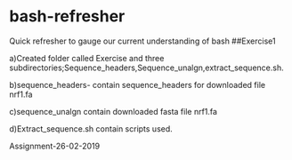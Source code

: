 # bash-refresher
Quick refresher to gauge our current understanding of bash
##Exercise1

a)Created folder called Exercise and three subdirectories;Sequence_headers,Sequence_unalgn,extract_sequence.sh.

b)sequence_headers- contain sequence_headers for downloaded file nrf1.fa

c)sequence_unalgn contain downloaded fasta file nrf1.fa

d)Extract_sequence.sh contain scripts used.

Assignment-26-02-2019


